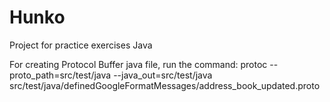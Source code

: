 # Hunko
Project for practice exercises Java

For creating Protocol Buffer java file, run the command: protoc --proto_path=src/test/java --java_out=src/test/java src/test/java/definedGoogleFormatMessages/address_book_updated.proto


